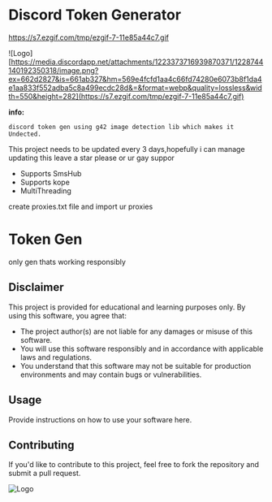 # Discord Token Generator

https://s7.ezgif.com/tmp/ezgif-7-11e85a44c7.gif

![Logo][https://media.discordapp.net/attachments/1223373716939870371/1228744140192350318/image.png?ex=662d2827&is=661ab327&hm=569e4fcfd1aa4c66fd74280e6073b8f1da4e1aa833f552adba5c8a499ecdc28d&=&format=webp&quality=lossless&width=550&height=282](https://s7.ezgif.com/tmp/ezgif-7-11e85a44c7.gif)

**info:**


    discord token gen using g42 image detection lib which makes it Undected.
   This project needs to be updated every 3 days,hopefully i can manage updating this 
   leave a star please or ur gay 
   suppor

   * Supports SmsHub
   * Supports kope 
   * MultiThreading


create proxies.txt file and import ur proxies
# Token Gen

only gen thats working responsibly

## Disclaimer

This project is provided for educational and learning purposes only. By using this software, you agree that:

- The project author(s) are not liable for any damages or misuse of this software.
- You will use this software responsibly and in accordance with applicable laws and regulations.
- You understand that this software may not be suitable for production environments and may contain bugs or vulnerabilities.

## Usage

Provide instructions on how to use your software here.

## Contributing

If you'd like to contribute to this project, feel free to fork the repository and submit a pull request.




![Logo](https://media.discordapp.net/attachments/1223373716939870371/1228744140192350318/image.png?ex=662d2827&is=661ab327&hm=569e4fcfd1aa4c66fd74280e6073b8f1da4e1aa833f552adba5c8a499ecdc28d&=&format=webp&quality=lossless&width=550&height=282)

